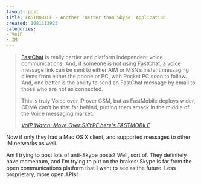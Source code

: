 ```yaml
--- 
layout: post
title: FASTMOBILE - Another 'Better than Skype' Application
created: 1081113925
categories: 
- VoIP
- IM
---
```

<blockquote>
<p><a href="http://www.fastchat.com/us/">FastChat</a> is really carrier and platform independent voice communications. And, if someone is not using FastChat, a voice message link can be sent to either AIM or MSN&rsquo;s instant messaging clients from either the phone or PC, with Pocket PC soon to follow. And, one better is the ability to send an FastChat message by email to those who are not as connected.</p>

<p>This is truly Voice over IP over GSM, but as FastMobile deploys wider, CDMA can&rsquo;t be that far behind, putting them smack in the middle of the Voice messaging market.</p>
<cite><a href="http://andyabramson.blogs.com/voipwatch/2004/04/move_over_skype.html">VoIP Watch: Move Over SKYPE here's FASTMOBILE</a></cite>
</blockquote>

<p>Now if only they had a Mac OS X client, and supported messages to other IM networks as well.</p>

<p>Am I trying to post lots of anti-Skype posts? Well, sort of. They definitely have momentum, and I'm trying to put on the brakes: Skype is far from the open communications platform that <strong>I</strong> want to see as the future. Less proprietary, more open APIs!</p>
